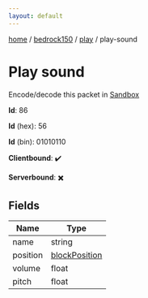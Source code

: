 ```yaml
---
layout: default
---
```


[home](/)  /  [bedrock150](/protocol/bedrock150)  /  [play](/protocol/bedrock150/play)  /  play-sound

# Play sound

Encode/decode this packet in [Sandbox](../../../sandbox/bedrock150#Play.PlaySound)

**Id**: 86

**Id** (hex): 56

**Id** (bin): 01010110

**Clientbound**: ✔️

**Serverbound**: ✖️

## Fields

Name | Type
---|---
name | string
position | [blockPosition](/protocol/bedrock150/types/block-position)
volume | float
pitch | float
